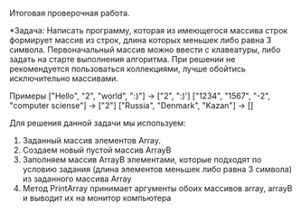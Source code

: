 Итоговая проверочная работа.

*Задача: Написать программу, которая из имеющегося массива строк формирует массив из строк, длина которых
меньшек либо равна 3 символа. Первоначальный массив можно ввести с клавеатуры, либо задать на старте
выполнения алгоритма. При решении не рекомендуется пользоваться коллекциями, лучше обойтись 
исключительно массивами.

Примеры
["Hello", "2", "world", ":)"] -> ["2", ":)']
["1234", "1567", "-2", "computer sciense"] -> ["2"]
["Russia", "Denmark", "Kazan"] -> []



Для решения данной задачи мы используем:

1) Заданный массив элементов Array.
2) Создаем новый пустой массив ArrayB
3) Заполняем массив ArrayB элементами, которые подходят по условию задания (длина элементов
меньшек либо равна 3 символа) из заданного массива Array
4) Метод PrintArray принимает аргументы обоих массивов array, arrayB и выводит их на монитор компьютера

